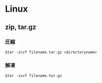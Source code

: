 # Linux

## zip, tar.gz

### 圧縮

```text
$tar -zcvf filename.tar.gz <directoryname>
```

### 解凍

```text
$tar -zxvf filename.tar.gz
```



